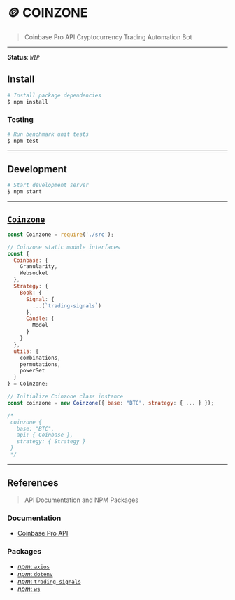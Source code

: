 # 🪙 COINZONE

> Coinbase Pro API Cryptocurrency Trading Automation Bot

---

__Status__: _`WIP`_

## Install

```bash
# Install package dependencies
$ npm install
```

### Testing

```bash
# Run benchmark unit tests
$ npm test
```

---

## Development

```bash
# Start development server
$ npm start
```

---

## [`Coinzone`](./src/index.js)

```js
const Coinzone = require('./src');

// Coinzone static module interfaces
const { 
  Coinbase: { 
    Granularity, 
    Websocket
  }, 
  Strategy: {
    Book: {
      Signal: {
        ...(`trading-signals`)
      },
      Candle: {
        Model
      }
    }
  }, 
  utils: {
    combinations,
    permutations,
    powerSet
  } 
} = Coinzone;

// Initialize Coinzone class instance
const coinzone = new Coinzone({ base: "BTC", strategy: { ... } });

/*
 coinzone {
   base: "BTC",
   api: { Coinbase },
   strategy: { Strategy }
 }
 */
```

---

## References

> API Documentation and NPM Packages

### Documentation

* [Coinbase Pro API](https://docs.pro.coinbase.com)

### Packages

* [_npm_: `axios`](https://npmjs.com/package/axios)
* [_npm_: `dotenv`](https://npmjs.com/package/dotenv)
* [_npm_: `trading-signals`](https://npmjs.com/package/trading-signals)
* [_npm_: `ws`](https://npmjs.com/package/ws)